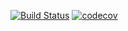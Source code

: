 [![Build Status](https://travis-ci.org/ZubovVP/job4j_grabber.svg?branch=master)](https://travis-ci.org/ZubovVP/job4j_grabber)
[![codecov](https://codecov.io/gh/ZubovVP/job4j_grabber/branch/master/graph/badge.svg?token=G4L7STJQBO)](https://codecov.io/gh/ZubovVP/job4j_grabber)
